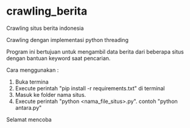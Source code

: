 # crawling_berita
Crawling situs berita indonesia 

Crawling dengan implementasi python threading 

Program ini bertujuan untuk mengambil data berita dari beberapa situs dengan bantuan keyword saat pencarian.

Cara menggunakan :

1. Buka termina
2. Execute perintah "pip install -r requirements.txt" di terminal
3. Masuk ke folder nama situs.
4. Execute perintah "python <nama_file_situs>.py". contoh "python antara.py"

Selamat mencoba
